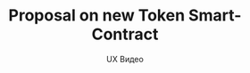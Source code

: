 ---
layout: embed
permalink: apps/minting/architectures/token-production-proposal-on-new-token-smart-contract/ux-videos
lang: ru
page_id: apps-minting-architectures-token-production-proposal-on-new-token-smart-contract-video

title: Proposal on new Token Smart-Contract
subtitle: UX Видео
backUrl: /ru/apps/minting/architectures/token-production-proposal-on-new-token-smart-contract
---